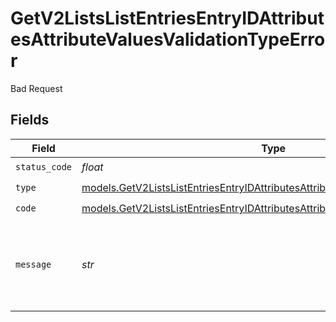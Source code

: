 # GetV2ListsListEntriesEntryIDAttributesAttributeValuesValidationTypeError

Bad Request


## Fields

| Field                                                                                                                                                                  | Type                                                                                                                                                                   | Required                                                                                                                                                               | Description                                                                                                                                                            | Example                                                                                                                                                                |
| ---------------------------------------------------------------------------------------------------------------------------------------------------------------------- | ---------------------------------------------------------------------------------------------------------------------------------------------------------------------- | ---------------------------------------------------------------------------------------------------------------------------------------------------------------------- | ---------------------------------------------------------------------------------------------------------------------------------------------------------------------- | ---------------------------------------------------------------------------------------------------------------------------------------------------------------------- |
| `status_code`                                                                                                                                                          | *float*                                                                                                                                                                | :heavy_check_mark:                                                                                                                                                     | N/A                                                                                                                                                                    |                                                                                                                                                                        |
| `type`                                                                                                                                                                 | [models.GetV2ListsListEntriesEntryIDAttributesAttributeValuesBadRequestType](../models/getv2listslistentriesentryidattributesattributevaluesbadrequesttype.md)         | :heavy_check_mark:                                                                                                                                                     | N/A                                                                                                                                                                    |                                                                                                                                                                        |
| `code`                                                                                                                                                                 | [models.GetV2ListsListEntriesEntryIDAttributesAttributeValuesCodeValidationType](../models/getv2listslistentriesentryidattributesattributevaluescodevalidationtype.md) | :heavy_check_mark:                                                                                                                                                     | N/A                                                                                                                                                                    |                                                                                                                                                                        |
| `message`                                                                                                                                                              | *str*                                                                                                                                                                  | :heavy_check_mark:                                                                                                                                                     | N/A                                                                                                                                                                    | Cannot set show_historic param to true when querying a non-historic attribute.                                                                                         |